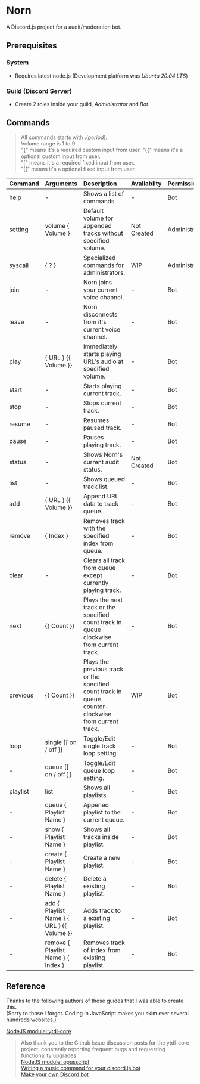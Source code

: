# Norn  
A Discord.js project for a audit/moderation bot.  

## Prerequisites  
### System  
* Requires latest node.js (Development platform was _Ubuntu 20.04 LTS_)  

### Guild (Discord Server)  
* Create 2 roles inside your guild, *Administrator* and *Bot*  

## Commands  
> All commands starts with **.**(_period_).  
> Volume range is 1 to 9.  
> "{" means it's a required custom input from user.
> "{{" means it's a optional custom input from user.  
> "[" means it's a required fixed input from user.  
> "[[" means it's a optional fixed input from user.  

| Command  | Arguments                                  | Description                                                                                          | Availabilty | Permission    |  
| :---     | :----                                      | :----                                                                                                | :----       | :---          |  
| help     | -                                          | Shows a list of commands.                                                                            | -           | Bot           |  
| setting  | volume { Volume }                          | Default volume for appended tracks without specified volume.                                         | Not Created | Administrator |  
| syscall  | { ? }                                      | Specialized commands for administrators.                                                             | WIP         | Administrator |  
| join     | -                                          | Norn joins your current voice channel.                                                               | -           | Bot           |  
| leave    | -                                          | Norn disconnects from it's current voice channel.                                                    | -           | Bot           |  
| play     | { URL } {{ Volume }}                       | Immediately starts playing URL's audio at specified volume.                                          | -           | Bot           |  
| start    | -                                          | Starts playing current track.                                                                        | -           | Bot           |  
| stop     | -                                          | Stops current track.                                                                                 | -           | Bot           |  
| resume   | -                                          | Resumes paused track.                                                                                | -           | Bot           |  
| pause    | -                                          | Pauses playing track.                                                                                | -           | Bot           |  
| status   | -                                          | Shows Norn's current audit status.                                                                   | Not Created | Bot           |  
| list     | -                                          | Shows queued track list.                                                                             | -           | Bot           |  
| add      | { URL } {{ Volume }}                       | Append URL data to track queue.                                                                      | -           | Bot           |  
| remove   | { Index }                                  | Removes track with the specified index from queue.                                                   | -           | Bot           |  
| clear    | -                                          | Clears all track from queue except currently playing track.                                          | -           | Bot           |  
| next     | {{ Count }}                                | Plays the next track or the specified count track in queue clockwise from current track.             | -           | Bot           |  
| previous | {{ Count }}                                | Plays the previous track or the specified count track in queue counter-clockwise from current track. | WIP         | Bot           |  
| loop     | single [[ on / off ]]                      | Toggle/Edit single track loop setting.                                                               | -           | Bot           |  
| -        | queue [[ on / off ]]                       | Toggle/Edit queue loop setting.                                                                      | -           | Bot           |  
| playlist | list                                       | Shows all playlists.                                                                                 | -           | Bot           |  
| -        | queue { Playlist Name }                    | Appened playlist to the current queue.                                                               | -           | Bot           |  
| -        | show { Playlist Name }                     | Shows all tracks inside playlist.                                                                    | -           | Bot           |  
| -        | create { Playlist Name }                   | Create a new playlist.                                                                               | -           | Bot           |  
| -        | delete { Playlist Name }                   | Delete a existing playlist.                                                                          | -           | Bot           |  
| -        | add { Playlist Name } { URL } {{ Volume }} | Adds track to a existing playlist.                                                                   | -           | Bot           |  
| -        | remove { Playlist Name } { Index }         | Removes track of index from existing playlist.                                                       | -           | Bot           |  

## Reference  
Thanks to the following authors of these guides that I was able to create this.  
(Sorry to those I forgot. Coding in JavaScript makes you skim over several hundreds websites.)  

[NodeJS module: ytdl-core](https://www.npmjs.com/package/ytdl-core)  
> Also thank you to the Github issue discussion posts for the ytdl-core project, constantly reporting frequent bugs and requesting functionality upgrades.  
[NodeJS module: opusscript](https://www.npmjs.com/package/opusscript)  
[Writing a music command for your discord.js bot](https://dev.to/galnir/how-to-write-a-music-command-using-the-discord-js-library-462f)  
[Make your own Discord bot](https://www.youtube.com/watch?v=q0lsD7U0JSI)  
  
